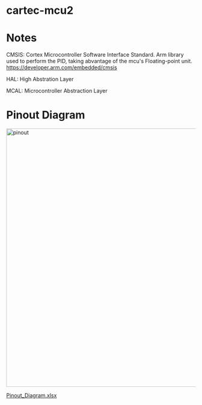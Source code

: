 # cartec-mcu2

# Notes
CMSIS: Cortex Microcontroller Software Interface Standard. Arm library used to perform the PID, taking abvantage of the mcu's Floating-point unit. https://developer.arm.com/embedded/cmsis

HAL: High Abstration Layer

MCAL: Microcontroller Abstraction Layer

# Pinout Diagram
<img width="687" alt="pinout" src="https://user-images.githubusercontent.com/34130835/57563834-57e61400-7368-11e9-92d7-915f798486a1.png">

[Pinout_Diagram.xlsx](https://github.com/JuanAvelar/cartec-mcu2/files/3168520/Pinout_Diagram.xlsx)
